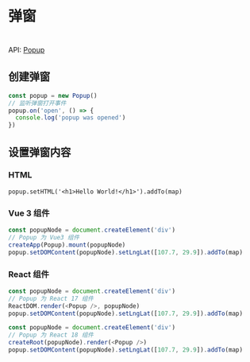 # 弹窗

<div class="tip custom-block" style="padding-top: 8px">

API: [Popup](https://maplibre.org/maplibre-gl-js/docs/API/classes/Popup/)

</div>

## 创建弹窗

```js
const popup = new Popup()
// 监听弹窗打开事件
popup.on('open', () => {
  console.log('popup was opened')
})
```

## 设置弹窗内容

### HTML

```js:no-line-numbers
popup.setHTML('<h1>Hello World!</h1>').addTo(map)
```

### Vue 3 组件

```js
const popupNode = document.createElement('div')
// Popup 为 Vue3 组件
createApp(Popup).mount(popupNode)
popup.setDOMContent(popupNode).setLngLat([107.7, 29.9]).addTo(map)
```

### React 组件

```js
const popupNode = document.createElement('div')
// Popup 为 React 17 组件
ReactDOM.render(<Popup />, popupNode)
popup.setDOMContent(popupNode).setLngLat([107.7, 29.9]).addTo(map)
```

```js
const popupNode = document.createElement('div')
// Popup 为 React 18 组件
createRoot(popupNode).render(<Popup />)
popup.setDOMContent(popupNode).setLngLat([107.7, 29.9]).addTo(map)
```
